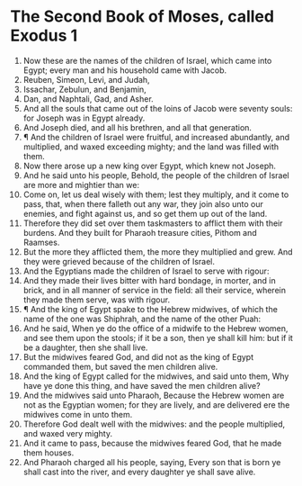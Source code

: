 ﻿# The Second Book of Moses, called Exodus 1
1. Now these are the names of the children of Israel, which came into Egypt; every man and his household came with Jacob. 
2. Reuben, Simeon, Levi, and Judah, 
3. Issachar, Zebulun, and Benjamin, 
4. Dan, and Naphtali, Gad, and Asher. 
5. And all the souls that came out of the loins of Jacob were seventy souls: for Joseph was in Egypt already. 
6. And Joseph died, and all his brethren, and all that generation. 
7. ¶ And the children of Israel were fruitful, and increased abundantly, and multiplied, and waxed exceeding mighty; and the land was filled with them. 
8. Now there arose up a new king over Egypt, which knew not Joseph. 
9. And he said unto his people, Behold, the people of the children of Israel are more and mightier than we: 
10. Come on, let us deal wisely with them; lest they multiply, and it come to pass, that, when there falleth out any war, they join also unto our enemies, and fight against us, and so get them up out of the land. 
11. Therefore they did set over them taskmasters to afflict them with their burdens. And they built for Pharaoh treasure cities, Pithom and Raamses. 
12. But the more they afflicted them, the more they multiplied and grew. And they were grieved because of the children of Israel. 
13. And the Egyptians made the children of Israel to serve with rigour: 
14. And they made their lives bitter with hard bondage, in morter, and in brick, and in all manner of service in the field: all their service, wherein they made them serve, was with rigour. 
15. ¶ And the king of Egypt spake to the Hebrew midwives, of which the name of the one was Shiphrah, and the name of the other Puah: 
16. And he said, When ye do the office of a midwife to the Hebrew women, and see them upon the stools; if it be a son, then ye shall kill him: but if it be a daughter, then she shall live. 
17. But the midwives feared God, and did not as the king of Egypt commanded them, but saved the men children alive. 
18. And the king of Egypt called for the midwives, and said unto them, Why have ye done this thing, and have saved the men children alive? 
19. And the midwives said unto Pharaoh, Because the Hebrew women are not as the Egyptian women; for they are lively, and are delivered ere the midwives come in unto them. 
20. Therefore God dealt well with the midwives: and the people multiplied, and waxed very mighty. 
21. And it came to pass, because the midwives feared God, that he made them houses. 
22. And Pharaoh charged all his people, saying, Every son that is born ye shall cast into the river, and every daughter ye shall save alive. 
